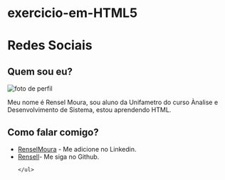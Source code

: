 # exercicio-em-HTML5
<!DOCTYPE html>
<html lang="pt-br">
<head>
    <meta charocialet="UTF-8">
    <meta name="viewport" content="width=device-width, initial-scale=1.0">
    <title>Social</title>
    <link rel="shortcut icon" href="favicon.ico" type="image/x-icon">
</head>
<body>
    <h1>Redes Sociais</h1>
    <h2>Quem sou eu?</h2>
    <img src="logo-perfil.jpg" alt="foto de perfil">
    <p>Meu nome é Rensel Moura, sou aluno da Unifametro do curso Ànalise e Desenvolvimento de Sistema, estou aprendendo HTML.</p>
    <h2>Como falar comigo?</h2>
    <ul>
        <li><a href="https://www.linkedin.com/in/rensel-moura-04442928b/">RenselMoura</a>
        - Me adicione no Linkedin.</li>
        <li><a href="https://github.com/Rensell">Rensell</a>- Me siga no Github.</li>
        
    </ul>




</body>
</html>
